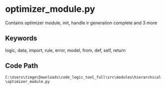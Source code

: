 # optimizer_module.py

Contains optimizer module, init, handle ir generation complete and 3 more

## Keywords

logic, data, import, rule, error, model, from, def, self, return

## Code Path

`C:\Users\timge\Downloads\code_logic_tool_full\src\modules\hierarchical\optimizer_module.py`

